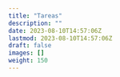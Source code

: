 ```yaml
---
title: "Tareas"
description: ""
date: 2023-08-10T14:57:06Z
lastmod: 2023-08-10T14:57:06Z
draft: false
images: []
weight: 150
---
```

